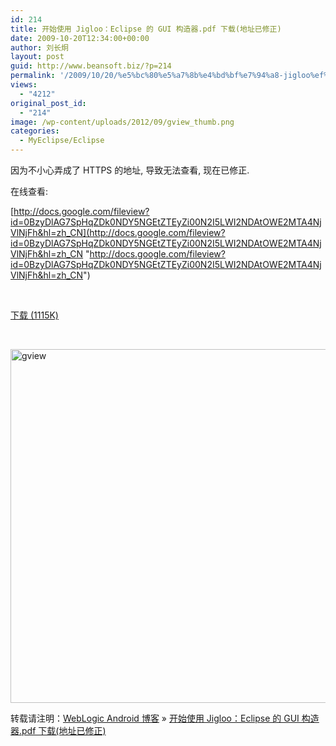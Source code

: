```yaml
---
id: 214
title: 开始使用 Jigloo：Eclipse 的 GUI 构造器.pdf 下载(地址已修正)
date: 2009-10-20T12:34:00+00:00
author: 刘长炯
layout: post
guid: http://www.beansoft.biz/?p=214
permalink: '/2009/10/20/%e5%bc%80%e5%a7%8b%e4%bd%bf%e7%94%a8-jigloo%ef%bc%9aeclipse-%e7%9a%84-gui-%e6%9e%84%e9%80%a0%e5%99%a8-pdf-%e4%b8%8b%e8%bd%bd%e5%9c%b0%e5%9d%80%e5%b7%b2%e4%bf%ae%e6%ad%a3/'
views:
  - "4212"
original_post_id:
  - "214"
image: /wp-content/uploads/2012/09/gview_thumb.png
categories:
  - MyEclipse/Eclipse
---
```

因为不小心弄成了 HTTPS 的地址, 导致无法查看, 现在已修正.

在线查看:

[http://docs.google.com/fileview?id=0BzyDlAG7SpHqZDk0NDY5NGEtZTEyZi00N2I5LWI2NDAtOWE2MTA4NjVlNjFh&hl=zh_CN](http://docs.google.com/fileview?id=0BzyDlAG7SpHqZDk0NDY5NGEtZTEyZi00N2I5LWI2NDAtOWE2MTA4NjVlNjFh&hl=zh_CN "http://docs.google.com/fileview?id=0BzyDlAG7SpHqZDk0NDY5NGEtZTEyZi00N2I5LWI2NDAtOWE2MTA4NjVlNjFh&hl=zh_CN")

&#160;

[下载 (1115K)](http://docs.google.com/uc?export=download&id=0BzyDlAG7SpHqZDk0NDY5NGEtZTEyZi00N2I5LWI2NDAtOWE2MTA4NjVlNjFh)

&#160;

[<img title="gview" style="display:inline;border-width:0;" height="566" alt="gview" src="http://www.blogjava.net/images/blogjava_net/beansoft/WindowsLiveWriter/JiglooEclipseGUI.pdf_B0C1/gview_thumb.png" width="800" border="0" />](http://www.blogjava.net/images/blogjava_net/beansoft/WindowsLiveWriter/JiglooEclipseGUI.pdf_B0C1/gview_2.png)

转载请注明：[WebLogic Android 博客](http://www.beansoft.biz) &raquo; [开始使用 Jigloo：Eclipse 的 GUI 构造器.pdf 下载(地址已修正)](http://www.beansoft.biz/2009/10/20/%e5%bc%80%e5%a7%8b%e4%bd%bf%e7%94%a8-jigloo%ef%bc%9aeclipse-%e7%9a%84-gui-%e6%9e%84%e9%80%a0%e5%99%a8-pdf-%e4%b8%8b%e8%bd%bd%e5%9c%b0%e5%9d%80%e5%b7%b2%e4%bf%ae%e6%ad%a3/)
